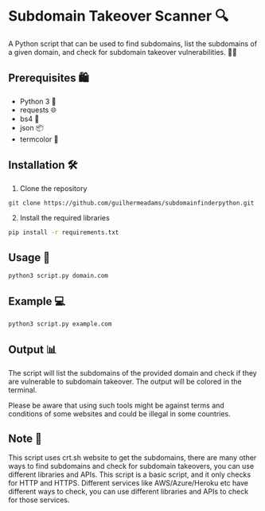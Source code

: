 Subdomain Takeover Scanner 🔍
==========================

A Python script that can be used to find subdomains, list the subdomains of a given domain, and check for subdomain takeover vulnerabilities. 🕵️‍♂️

Prerequisites 🛍
-------------

*   Python 3 🐍
*   requests 🌐
*   bs4 📜
*   json 📦
*   termcolor 🌈

Installation 🛠
------------

1.  Clone the repository

```bash
git clone https://github.com/guilhermeadams/subdomainfinderpython.git
```

2.  Install the required libraries
```bash
pip install -r requirements.txt
```
Usage 🚀
-----
```bash
python3 script.py domain.com
```
Example 💻
-------
```bash
python3 script.py example.com
```
Output 📊
------

The script will list the subdomains of the provided domain and check if they are vulnerable to subdomain takeover. The output will be colored in the terminal.

Please be aware that using such tools might be against terms and conditions of some websites and could be illegal in some countries.

Note 📝
----

This script uses crt.sh website to get the subdomains, there are many other ways to find subdomains and check for subdomain takeovers, you can use different libraries and APIs. This script is a basic script, and it only checks for HTTP and HTTPS. Different services like AWS/Azure/Heroku etc have different ways to check, you can use different libraries and APIs to check for those services.
